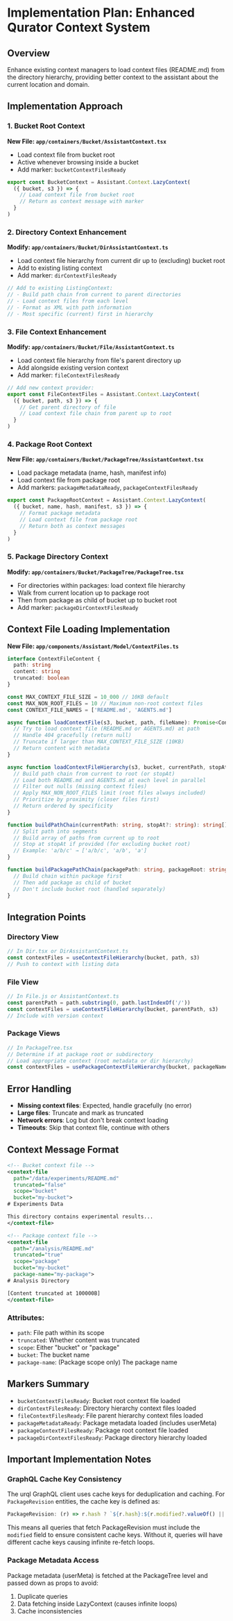 # Implementation Plan: Enhanced Qurator Context System

## Overview

Enhance existing context managers to load context files (README.md) from the directory hierarchy, providing better context to the assistant about the current location and domain.

## Implementation Approach

### 1. Bucket Root Context

**New File: `app/containers/Bucket/AssistantContext.tsx`**
- Load context file from bucket root
- Active whenever browsing inside a bucket
- Add marker: `bucketContextFilesReady`

```typescript
export const BucketContext = Assistant.Context.LazyContext(
  ({ bucket, s3 }) => {
    // Load context file from bucket root
    // Return as context message with marker
  }
)
```

### 2. Directory Context Enhancement

**Modify: `app/containers/Bucket/DirAssistantContext.ts`**
- Load context file hierarchy from current dir up to (excluding) bucket root
- Add to existing listing context
- Add marker: `dirContextFilesReady`

```typescript
// Add to existing ListingContext:
// - Build path chain from current to parent directories
// - Load context files from each level
// - Format as XML with path information
// - Most specific (current) first in hierarchy
```

### 3. File Context Enhancement

**Modify: `app/containers/Bucket/File/AssistantContext.ts`**
- Load context file hierarchy from file's parent directory up
- Add alongside existing version context
- Add marker: `fileContextFilesReady`

```typescript
// Add new context provider:
export const FileContextFiles = Assistant.Context.LazyContext(
  ({ bucket, path, s3 }) => {
    // Get parent directory of file
    // Load context file chain from parent up to root
  }
)
```

### 4. Package Root Context

**New File: `app/containers/Bucket/PackageTree/AssistantContext.tsx`**
- Load package metadata (name, hash, manifest info)
- Load context file from package root
- Add markers: `packageMetadataReady`, `packageContextFilesReady`

```typescript
export const PackageRootContext = Assistant.Context.LazyContext(
  ({ bucket, name, hash, manifest, s3 }) => {
    // Format package metadata
    // Load context file from package root
    // Return both as context messages
  }
)
```

### 5. Package Directory Context

**Modify: `app/containers/Bucket/PackageTree/PackageTree.tsx`**
- For directories within packages: load context file hierarchy
- Walk from current location up to package root
- Then from package as child of bucket up to bucket root
- Add marker: `packageDirContextFilesReady`

## Context File Loading Implementation

**New File: `app/components/Assistant/Model/ContextFiles.ts`**

```typescript
interface ContextFileContent {
  path: string
  content: string
  truncated: boolean
}

const MAX_CONTEXT_FILE_SIZE = 10_000 // 10KB default
const MAX_NON_ROOT_FILES = 10 // Maximum non-root context files
const CONTEXT_FILE_NAMES = ['README.md', 'AGENTS.md']

async function loadContextFile(s3, bucket, path, fileName): Promise<ContextFileContent | null> {
  // Try to load context file (README.md or AGENTS.md) at path
  // Handle 404 gracefully (return null)
  // Truncate if larger than MAX_CONTEXT_FILE_SIZE (10KB)
  // Return content with metadata
}

async function loadContextFileHierarchy(s3, bucket, currentPath, stopAt?: string): Promise<ContextFileContent[]> {
  // Build path chain from current to root (or stopAt)
  // Load both README.md and AGENTS.md at each level in parallel
  // Filter out nulls (missing context files)
  // Apply MAX_NON_ROOT_FILES limit (root files always included)
  // Prioritize by proximity (closer files first)
  // Return ordered by specificity
}

function buildPathChain(currentPath: string, stopAt?: string): string[] {
  // Split path into segments
  // Build array of paths from current up to root
  // Stop at stopAt if provided (for excluding bucket root)
  // Example: 'a/b/c' → ['a/b/c', 'a/b', 'a']
}

function buildPackagePathChain(packagePath: string, packageRoot: string): string[] {
  // Build chain within package first
  // Then add package as child of bucket
  // Don't include bucket root (handled separately)
}
```

## Integration Points

### Directory View
```typescript
// In Dir.tsx or DirAssistantContext.ts
const contextFiles = useContextFileHierarchy(bucket, path, s3)
// Push to context with listing data
```

### File View
```typescript
// In File.js or AssistantContext.ts
const parentPath = path.substring(0, path.lastIndexOf('/'))
const contextFiles = useContextFileHierarchy(bucket, parentPath, s3)
// Include with version context
```

### Package Views
```typescript
// In PackageTree.tsx
// Determine if at package root or subdirectory
// Load appropriate context (root metadata or dir hierarchy)
const contextFiles = usePackageContextFileHierarchy(bucket, packageName, packagePath, s3)
```

## Error Handling

- **Missing context files**: Expected, handle gracefully (no error)
- **Large files**: Truncate and mark as truncated
- **Network errors**: Log but don't break context loading
- **Timeouts**: Skip that context file, continue with others

## Context Message Format

```xml
<!-- Bucket context file -->
<context-file
  path="/data/experiments/README.md"
  truncated="false"
  scope="bucket"
  bucket="my-bucket">
# Experiments Data

This directory contains experimental results...
</context-file>

<!-- Package context file -->
<context-file
  path="/analysis/README.md"
  truncated="true"
  scope="package"
  bucket="my-bucket"
  package-name="my-package">
# Analysis Directory

[Content truncated at 100000B]
</context-file>
```

### Attributes:
- `path`: File path within its scope
- `truncated`: Whether content was truncated
- `scope`: Either "bucket" or "package"
- `bucket`: The bucket name
- `package-name`: (Package scope only) The package name

## Markers Summary

- `bucketContextFilesReady`: Bucket root context file loaded
- `dirContextFilesReady`: Directory hierarchy context files loaded
- `fileContextFilesReady`: File parent hierarchy context files loaded
- `packageMetadataReady`: Package metadata loaded (includes userMeta)
- `packageContextFilesReady`: Package root context file loaded
- `packageDirContextFilesReady`: Package directory hierarchy loaded

## Important Implementation Notes

### GraphQL Cache Key Consistency
The urql GraphQL client uses cache keys for deduplication and caching. For `PackageRevision` entities, the cache key is defined as:
```typescript
PackageRevision: (r) => r.hash ? `${r.hash}:${r.modified?.valueOf() || ''}` : null
```

This means all queries that fetch PackageRevision must include the `modified` field to ensure consistent cache keys. Without it, queries will have different cache keys causing infinite re-fetch loops.

### Package Metadata Access
Package metadata (userMeta) is fetched at the PackageTree level and passed down as props to avoid:
1. Duplicate queries
2. Data fetching inside LazyContext (causes infinite loops)
3. Cache inconsistencies
